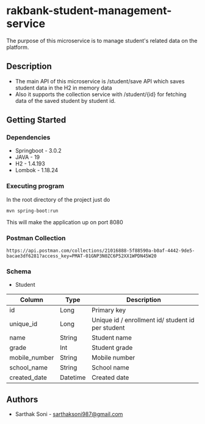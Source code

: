 # rakbank-student-management-service

The purpose of this microservice is to manage student's related data on the platform.

## Description

* The main API of this microservice is /student/save API which saves student data in the H2 in memory data
* Also it supports the collection service with /student/{id} for fetching data of the saved student by student id.

## Getting Started

### Dependencies

* Springboot - 3.0.2
* JAVA - 19
* H2 - 1.4.193
* Lombok - 1.18.24

### Executing program

In the root directory of the project just do

```
mvn spring-boot:run
```
This will make the application up on port 8080

### Postman Collection

```
https://api.postman.com/collections/21016888-5f88590a-b0af-4442-9de5-bacae3df6281?access_key=PMAT-01GNP3N0ZC6P52XX1WPDN45W20
```

### Schema

* Student

|  Column                                |  Type   |  Description
| --------------------------------------|----------|----------------------------------------------
| id                                    | Long     | Primary key
| unique_id                             | Long     | Unique id / enrollment id/ student id per student
| name                                  | String   | Student name
| grade                                 | Int      | Student grade
| mobile_number                         | String   | Mobile number
| school_name                           | String   | School name
| created_date                          | Datetime | Created date

## Authors
* Sarthak Soni - sarthaksoni987@gmail.com
